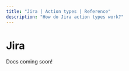 ```yaml
---
title: "Jira | Action types | Reference"
description: "How do Jira action types work?"
---
```


# Jira

Docs coming soon!
